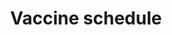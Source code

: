 ---
sectionid: v-schedule
sectionclass: h2
title: Vaccine schedule
parent-id: queue
number: 6400
---